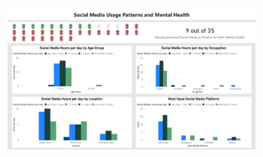 ![Dashboard Screenshot](https://github.com/josehzz/Power_Bi_Projects/blob/main/Social%20Media%20Usage%20and%20Mental%20Health/Dashboard_Screenshot.png?raw=true)
